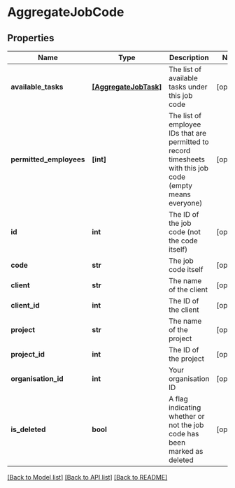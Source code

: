# AggregateJobCode

## Properties
Name | Type | Description | Notes
------------ | ------------- | ------------- | -------------
**available_tasks** | [**[AggregateJobTask]**](AggregateJobTask.md) | The list of available tasks under this job code | [optional] 
**permitted_employees** | **[int]** | The list of employee IDs that are permitted to record timesheets with this job code (empty means everyone) | [optional] 
**id** | **int** | The ID of the job code (not the code itself) | [optional] 
**code** | **str** | The job code itself | [optional] 
**client** | **str** | The name of the client | [optional] 
**client_id** | **int** | The ID of the client | [optional] 
**project** | **str** | The name of the project | [optional] 
**project_id** | **int** | The ID of the project | [optional] 
**organisation_id** | **int** | Your organisation ID | [optional] 
**is_deleted** | **bool** | A flag indicating whether or not the job code has been marked as deleted | [optional] 

[[Back to Model list]](../README.md#documentation-for-models) [[Back to API list]](../README.md#documentation-for-api-endpoints) [[Back to README]](../README.md)


